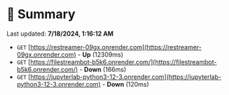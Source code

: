 # 📖 Summary
Last updated: **7/18/2024, 1:16:12 AM**

- `GET` [https://restreamer-09gx.onrender.com](https://restreamer-09gx.onrender.com) - **Up** (12309ms)
- `GET` [https://filestreambot-b5k6.onrender.com/](https://filestreambot-b5k6.onrender.com/) - **Down** (166ms)
- `GET` [https://jupyterlab-python3-12-3.onrender.com](https://jupyterlab-python3-12-3.onrender.com) - **Down** (120ms)
